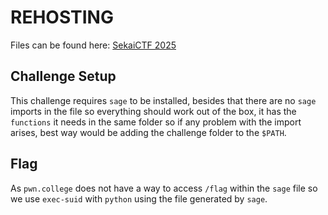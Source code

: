 # REHOSTING

Files can be found here: [SekaiCTF 2025](https://github.com/project-sekai-ctf/sekaictf-2025/blob/main/crypto/alter-ego/)

## Challenge Setup
This challenge requires `sage` to be installed, besides that there are no `sage` imports in the file so everything should work out of the box, it has the `functions` it needs in the same folder so if any problem with the import arises, best way would be adding the challenge folder to the `$PATH`.

## Flag
As `pwn.college` does not have a way to access `/flag` within the `sage` file so we use `exec-suid` with `python` using the file generated by `sage`.
